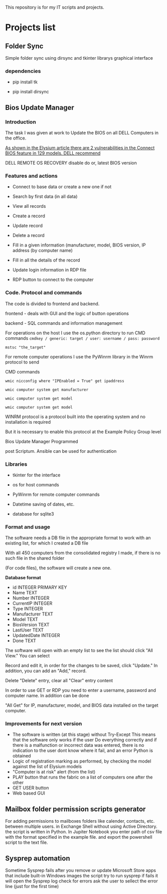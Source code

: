 
This repository is for my IT scripts and projects.

# Projects list

## Folder Sync

Simple folder sync using dirsync and tkinter librarys graphical interface

### dependencies

- pip install tk

- pip install dirsync

## Bios Update Manager

### Introduction

The task I was given at work to Update the BIOS on all DELL Computers in the office.

[As shown in the Elysium article there are 2 vulnerabilities in the Connect BIOS feature in 129 models. DELL recommend](https://eclypsium.com/2021/06/24/biosdisconnect/)

DELL REMOTE OS RECOVERY disable do or, latest BIOS version

### Features and actions

 - Connect to base data or create a new one if not

 - Search by first data (in all data)

 - View all records

 - Create a record

 - Update record

 - Delete a record

 - Fill in a given information (manufacturer, model, BIOS version, IP address (by computer name)

 - Fill in all the details of the record

 - Update login information in RDP file

 - RDP button to connect to the computer

### Code. Protocol and commands

The code is divided to frontend and backend.

frontend - deals with GUI and the logic of button operations

backend - SQL commands and information management

For operations on the host I use the os.python directory to run CMD commands `cmdkey / generic: target / user: username / pass: password`

    mstsc "the_target"

For remote computer operations I use the PyWinrm library in the Winrm protocol to send

CMD commands

    wmic nicconfig where "IPEnabled = True" get ipaddress

    wmic computer system get manufacturer

    wmic computer system get model

    wmic computer system get model

WINRM protocol is a protocol built into the operating system and no installation is required

But it is necessary to enable this protocol at the Example Policy Group level

Bios Update Manager Programmed

post Scriptum. Ansible can be used for authentication

### Libraries

 - tkinter for the interface

 - os for host commands

 - PyWinrm for remote computer commands

 - Datetime saving of dates, etc.

 - database for sqlite3

### Format and usage

The software needs a DB file in the appropriate format to work with an existing list, for which I created a DB file

With all 450 computers from the consolidated registry I made, if there is no such file in the shared folder

(For code files), the software will create a new one.

**Database format**
- id INTEGER PRIMARY KEY
- Name TEXT
- Number INTEGER
- CurrentIP INTEGER
- Type INTEGER
- Manufacturer TEXT
- Model TEXT
- BiosVersion TEXT
- LastUser TEXT
- UpdatedDate INTEGER
- Done TEXT

The software will open with an empty list to see the list should click "All View." You can select

Record and edit it, in order for the changes to be saved, click "Update." In addition, you can add an "Add," record.

Delete "Delete" entry, clear all "Clear" entry content

In order to use GET or RDP you need to enter a username, password and computer name. In addition can be done

"All Get" for IP, manufacturer, model, and BIOS data installed on the target computer.
### Improvements for next version
- The software is written (at this stage) without Try-Except This means that the software only works if the user Do everything correctly and if there is a malfunction or incorrect data was entered, there is no indication to the user dont know where it fail, and an error Python is obtained
- Logic of registration marking as performed, by checking the model against the list of Elysium models
- "Computer is at risk" alert (from the list)
- PLAY button that runs the fabric on a list of computers one after the other
- GET USER button
- Web based GUI

## Mailbox folder permission scripts generator

For adding permissions to mailboxes folders like calender, contacts, etc. between multiple users. in Exchange Shell without using Active Directory.
the script is written in Python. In Jupiter Notebook
you enter path of csv file with the format specified in the example file.
and export the powershell script to the text file.

## Sysprep automation

Sometime Sysprep fails after you remove or update Microsoft Store apps that include built-in Windows images
the script try to run sysprep if fails it will open the Sysprep log check for errors ask the user to sellect the error line (just for the first time)